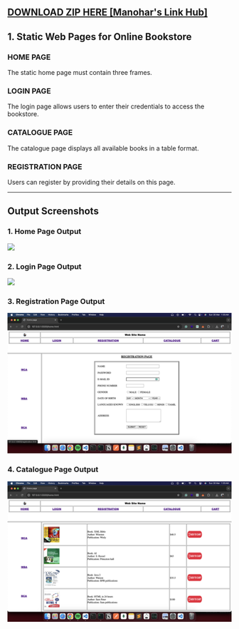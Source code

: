 ## <a href="https://downgit.github.io/#/home?url=https:%2F%2Fgithub.com%2Fmanohargella%2FLab%2Ftree%2Fmaster%2F2-2%2FwebTechnology%2FP_1 ">DOWNLOAD ZIP HERE [Manohar's Link Hub]</a><br>
## 1. Static Web Pages for Online Bookstore

### HOME PAGE
The static home page must contain three frames.

### LOGIN PAGE
The login page allows users to enter their credentials to access the bookstore.

### CATALOGUE PAGE
The catalogue page displays all available books in a table format.

### REGISTRATION PAGE
Users can register by providing their details on this page.

---

## Output Screenshots

### 1. Home Page Output
<img src="source/home.png" width="700">

### 2. Login Page Output
<img src="source/log.png" width="700">

### 3. Registration Page Output
<img src="source/reg.png" width="700">

### 4. Catalogue Page Output
<img src="source/cat.png" width="700">



